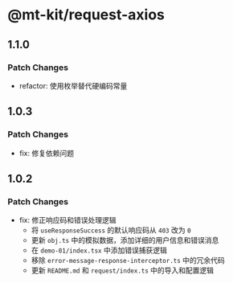 # @mt-kit/request-axios

## 1.1.0

### Patch Changes

- refactor: 使用枚举替代硬编码常量

## 1.0.3

### Patch Changes

- fix: 修复依赖问题

## 1.0.2

### Patch Changes

- fix: 修正响应码和错误处理逻辑
  + 将 `useResponseSuccess` 的默认响应码从 `403` 改为 `0`
  + 更新 `obj.ts` 中的模拟数据，添加详细的用户信息和错误消息
  + 在 `demo-01/index.tsx` 中添加错误捕获逻辑
  + 移除 `error-message-response-interceptor.ts` 中的冗余代码
  + 更新 `README.md` 和 `request/index.ts` 中的导入和配置逻辑

